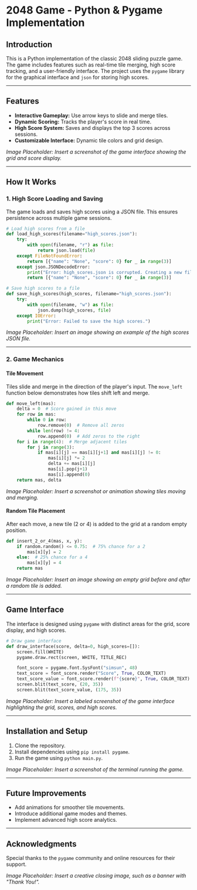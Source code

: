 
# 2048 Game - Python & Pygame Implementation

## Introduction

This is a Python implementation of the classic 2048 sliding puzzle game. The game includes features such as real-time tile merging, high score tracking, and a user-friendly interface. The project uses the `pygame` library for the graphical interface and `json` for storing high scores.

---

## Features

- **Interactive Gameplay:** Use arrow keys to slide and merge tiles.
- **Dynamic Scoring:** Tracks the player's score in real time.
- **High Score System:** Saves and displays the top 3 scores across sessions.
- **Customizable Interface:** Dynamic tile colors and grid design.

_Image Placeholder: Insert a screenshot of the game interface showing the grid and score display._

---

## How It Works

### 1. High Score Loading and Saving
The game loads and saves high scores using a JSON file. This ensures persistence across multiple game sessions.

```python
# Load high scores from a file
def load_high_scores(filename="high_scores.json"):
    try:
        with open(filename, "r") as file:
            return json.load(file)
    except FileNotFoundError:
        return [{"name": "None", "score": 0} for _ in range(3)]
    except json.JSONDecodeError:
        print("Error: high_scores.json is corrupted. Creating a new file.")
        return [{"name": "None", "score": 0} for _ in range(3)]

# Save high scores to a file
def save_high_scores(high_scores, filename="high_scores.json"):
    try:
        with open(filename, "w") as file:
            json.dump(high_scores, file)
    except IOError:
        print("Error: Failed to save the high scores.")
```

_Image Placeholder: Insert an image showing an example of the high scores JSON file._

---

### 2. Game Mechanics

#### Tile Movement
Tiles slide and merge in the direction of the player's input. The `move_left` function below demonstrates how tiles shift left and merge.

```python
def move_left(mas):
    delta = 0  # Score gained in this move
    for row in mas:
        while 0 in row:
            row.remove(0)  # Remove all zeros
        while len(row) != 4:
            row.append(0)  # Add zeros to the right
    for i in range(4):  # Merge adjacent tiles
        for j in range(3):
            if mas[i][j] == mas[i][j+1] and mas[i][j] != 0:
                mas[i][j] *= 2
                delta += mas[i][j]
                mas[i].pop(j+1)
                mas[i].append(0)
    return mas, delta
```

_Image Placeholder: Insert a screenshot or animation showing tiles moving and merging._

#### Random Tile Placement
After each move, a new tile (2 or 4) is added to the grid at a random empty position.

```python
def insert_2_or_4(mas, x, y):
    if random.random() <= 0.75:  # 75% chance for a 2
        mas[x][y] = 2
    else:  # 25% chance for a 4
        mas[x][y] = 4
    return mas
```

_Image Placeholder: Insert an image showing an empty grid before and after a random tile is added._

---

## Game Interface

The interface is designed using `pygame` with distinct areas for the grid, score display, and high scores.

```python
# Draw game interface
def draw_interface(score, delta=0, high_scores=[]):
    screen.fill(WHITE)
    pygame.draw.rect(screen, WHITE, TITLE_REC)

    font_score = pygame.font.SysFont("simsun", 48)
    text_score = font_score.render("Score", True, COLOR_TEXT)
    text_score_value = font_score.render(f"{score}", True, COLOR_TEXT)
    screen.blit(text_score, (20, 35))
    screen.blit(text_score_value, (175, 35))
```

_Image Placeholder: Insert a labeled screenshot of the game interface highlighting the grid, scores, and high scores._

---

## Installation and Setup

1. Clone the repository.
2. Install dependencies using `pip install pygame`.
3. Run the game using `python main.py`.

_Image Placeholder: Insert a screenshot of the terminal running the game._

---

## Future Improvements

- Add animations for smoother tile movements.
- Introduce additional game modes and themes.
- Implement advanced high score analytics.

---

## Acknowledgments

Special thanks to the `pygame` community and online resources for their support.

_Image Placeholder: Insert a creative closing image, such as a banner with "Thank You!"._
